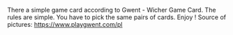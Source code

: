 There a simple game card according to Gwent - Wicher Game Card. The rules are simple. You have to pick the same pairs of cards. Enjoy ! Source of pictures: https://www.playgwent.com/pl
